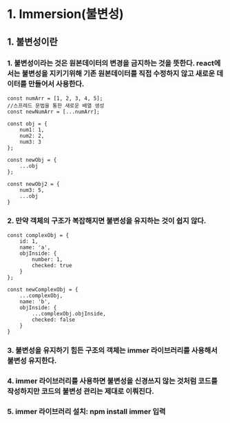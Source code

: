 # 1. Immersion(불변성)
## 1. 불변성이란
### 1. 불변성이라는 것은 원본데이터의 변경을 금지하는 것을 뜻한다. react에서는 불변성을 지키기위해 기존 원본데이터를 직접 수정하지 않고 새로운 데이터를 만들어서 사용한다.
```
const numArr = [1, 2, 3, 4, 5];
//스프레드 문법을 통한 새로운 배열 생성
const newNumArr = [...numArr];

const obj = {
    num1: 1,
    num2: 2,
    num3: 3
};

const newObj = {
    ...obj
};

const newObj2 = {
    num3: 5,
    ...obj
}
```
### 2. 만약 객체의 구조가 복잡해지면 불변성을 유지하는 것이 쉽지 않다.
```
const complexObj = {
    id: 1,
    name: 'a',
    objInside: {
        number: 1,
        checked: true
    }
};

const newComplexObj = {
    ...complexObj,
    name: 'b',
    objInside: {
        ...complexObj.objInside,
        checked: false
    }
}
```
### 3. 불변성을 유지하기 힘든 구조의 객체는 immer 라이브러리를 사용해서 불변성 유지한다.
### 4. immer 라이브러리를 사용하면 불변성을 신경쓰지 않는 것처럼 코드를 작성하지만 코드의 불변성 관리는 제대로 이뤄진다.
### 5. immer 라이브러리 설치: npm install immer 입력
